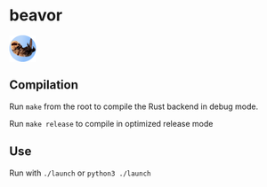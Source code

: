 # beavor

<img src="./.resources/beavor.png" alt="logo" width=48 align="center"/>

## Compilation

Run `make` from the root to compile the Rust backend in debug mode.

Run `make release` to compile in optimized release mode

## Use

Run with `./launch` or `python3 ./launch`
